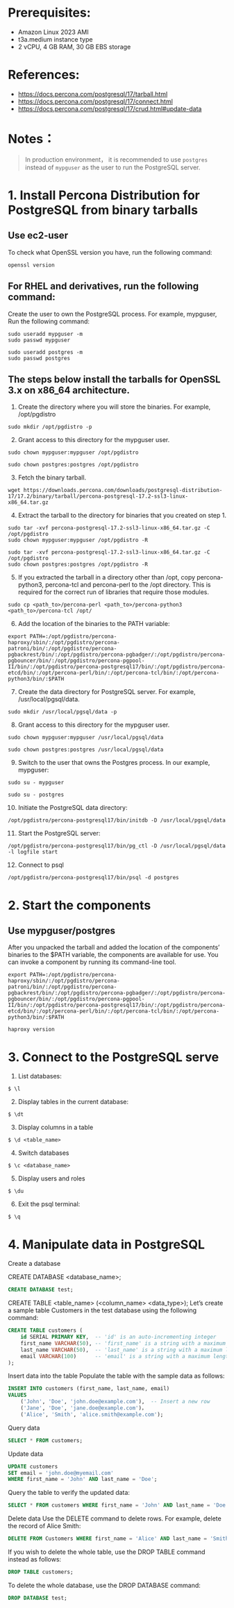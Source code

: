 # Prerequisites:
- Amazon Linux 2023 AMI
- t3a.medium instance type
- 2 vCPU, 4 GB RAM, 30 GB EBS storage

# References:
- https://docs.percona.com/postgresql/17/tarball.html
- https://docs.percona.com/postgresql/17/connect.html
- https://docs.percona.com/postgresql/17/crud.html#update-data

# Notes：
>In production environment， it is recommended to use `postgres` instead of `mypguser` as the user to run the PostgreSQL server.

  
# 1. Install Percona Distribution for PostgreSQL from binary tarballs

## Use ec2-user
To check what OpenSSL version you have, run the following command:
```shell
openssl version
```

## For RHEL and derivatives, run the following command:
Create the user to own the PostgreSQL process. For example, mypguser, Run the following command:
```shell
sudo useradd mypguser -m
sudo passwd mypguser
```

```shell
sudo useradd postgres -m
sudo passwd postgres
```
## The steps below install the tarballs for OpenSSL 3.x on x86_64 architecture.

1. Create the directory where you will store the binaries. For example, /opt/pgdistro
```shell
sudo mkdir /opt/pgdistro -p
```

2. Grant access to this directory for the mypguser user.
```shell
sudo chown mypguser:mypguser /opt/pgdistro
```

```shell
sudo chown postgres:postgres /opt/pgdistro
```

3. Fetch the binary tarball.
```shell
wget https://downloads.percona.com/downloads/postgresql-distribution-17/17.2/binary/tarball/percona-postgresql-17.2-ssl3-linux-x86_64.tar.gz
```

4. Extract the tarball to the directory for binaries that you created on step 1.
```shell
sudo tar -xvf percona-postgresql-17.2-ssl3-linux-x86_64.tar.gz -C /opt/pgdistro
sudo chown mypguser:mypguser /opt/pgdistro -R
```

```shell
sudo tar -xvf percona-postgresql-17.2-ssl3-linux-x86_64.tar.gz -C /opt/pgdistro
sudo chown postgres:postgres /opt/pgdistro -R
```

5. If you extracted the tarball in a directory other than /opt, copy percona-python3, percona-tcl and percona-perl to the /opt directory. This is required for the correct run of libraries that require those modules.
```shell
sudo cp <path_to>/percona-perl <path_to>/percona-python3 <path_to>/percona-tcl /opt/
```

6. Add the location of the binaries to the PATH variable:
```shell
export PATH=:/opt/pgdistro/percona-haproxy/sbin/:/opt/pgdistro/percona-patroni/bin/:/opt/pgdistro/percona-pgbackrest/bin/:/opt/pgdistro/percona-pgbadger/:/opt/pgdistro/percona-pgbouncer/bin/:/opt/pgdistro/percona-pgpool-II/bin/:/opt/pgdistro/percona-postgresql17/bin/:/opt/pgdistro/percona-etcd/bin/:/opt/percona-perl/bin/:/opt/percona-tcl/bin/:/opt/percona-python3/bin/:$PATH
```

7. Create the data directory for PostgreSQL server. For example, /usr/local/pgsql/data.
```shell
sudo mkdir /usr/local/pgsql/data -p
```

8. Grant access to this directory for the mypguser user.
```shell
sudo chown mypguser:mypguser /usr/local/pgsql/data
```

```shell
sudo chown postgres:postgres /usr/local/pgsql/data
```
9. Switch to the user that owns the Postgres process. In our example, mypguser:
```shell
sudo su - mypguser
```

```shell
sudo su - postgres
```

10. Initiate the PostgreSQL data directory:
```shell
/opt/pgdistro/percona-postgresql17/bin/initdb -D /usr/local/pgsql/data
```

11. Start the PostgreSQL server:
```shell
/opt/pgdistro/percona-postgresql17/bin/pg_ctl -D /usr/local/pgsql/data -l logfile start
```

12. Connect to psql
```shell
/opt/pgdistro/percona-postgresql17/bin/psql -d postgres
```
# 2. Start the components

## Use mypguser/postgres

After you unpacked the tarball and added the location of the components’ binaries to the $PATH variable, the components are available for use. You can invoke a component by running its command-line tool.

```shell
export PATH=:/opt/pgdistro/percona-haproxy/sbin/:/opt/pgdistro/percona-patroni/bin/:/opt/pgdistro/percona-pgbackrest/bin/:/opt/pgdistro/percona-pgbadger/:/opt/pgdistro/percona-pgbouncer/bin/:/opt/pgdistro/percona-pgpool-II/bin/:/opt/pgdistro/percona-postgresql17/bin/:/opt/pgdistro/percona-etcd/bin/:/opt/percona-perl/bin/:/opt/percona-tcl/bin/:/opt/percona-python3/bin/:$PATH

haproxy version
```

# 3. Connect to the PostgreSQL serve

 1. List databases:
```
$ \l
```

2. Display tables in the current database:
```
$ \dt
```

3. Display columns in a table
```
$ \d <table_name>
```

4. Switch databases
```
$ \c <database_name>
```

5. Display users and roles
```
$ \du
```

6. Exit the psql terminal:
```
$ \q
```

# 4. Manipulate data in PostgreSQL
Create a database

CREATE DATABASE <database_name>;
```sql
CREATE DATABASE test;
```

CREATE TABLE <table_name> (<column_name> <data_type>);
Let’s create a sample table Customers in the test database using the following command:

```sql
CREATE TABLE customers (
    id SERIAL PRIMARY KEY,  -- 'id' is an auto-incrementing integer
    first_name VARCHAR(50), -- 'first_name' is a string with a maximum length of 50 characters
    last_name VARCHAR(50),  -- 'last_name' is a string with a maximum length of 50 characters
    email VARCHAR(100)      -- 'email' is a string with a maximum length of 100 characters
);
```

Insert data into the table
Populate the table with the sample data as follows:
```sql
INSERT INTO customers (first_name, last_name, email)
VALUES
    ('John', 'Doe', 'john.doe@example.com'),  -- Insert a new row
    ('Jane', 'Doe', 'jane.doe@example.com')，
    ('Alice', 'Smith', 'alice.smith@example.com');
```

Query data
```sql
SELECT * FROM customers;
```

Update data
```sql
UPDATE customers
SET email = 'john.doe@myemail.com'
WHERE first_name = 'John' AND last_name = 'Doe';
```

Query the table to verify the updated data:
```sql
SELECT * FROM customers WHERE first_name = 'John' AND last_name = 'Doe';
```

Delete data
Use the DELETE command to delete rows. For example, delete the record of Alice Smith:
```sql
DELETE FROM Customers WHERE first_name = 'Alice' AND last_name = 'Smith';
```

If you wish to delete the whole table, use the DROP TABLE command instead as follows:
```sql
DROP TABLE customers;
```

To delete the whole database, use the DROP DATABASE command:
```sql
DROP DATABASE test;
```
